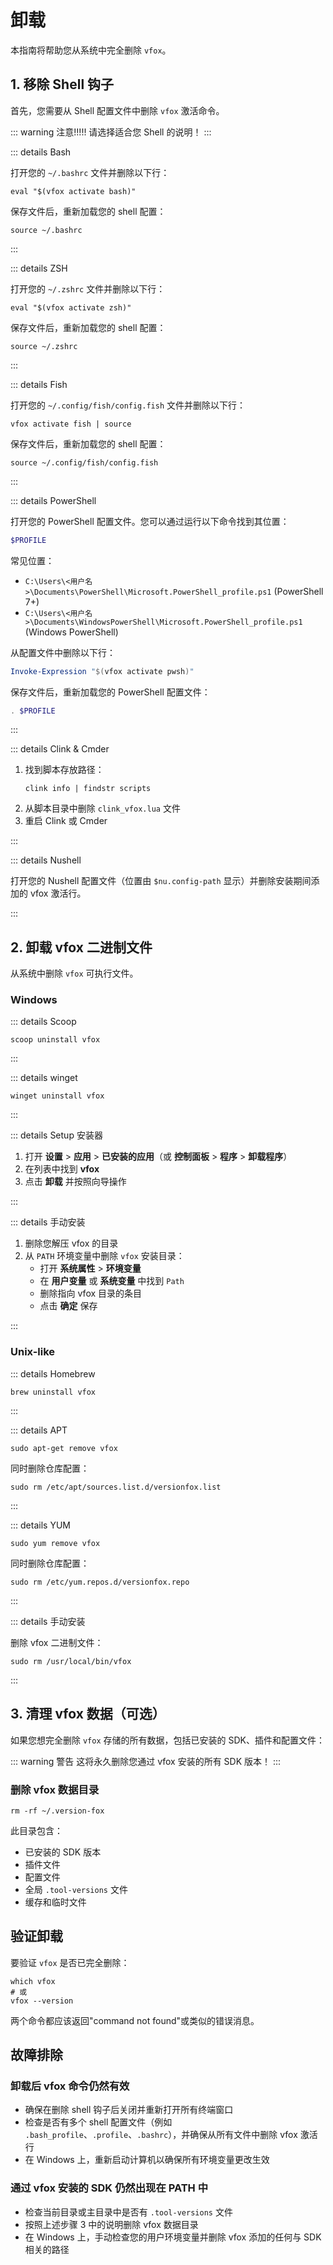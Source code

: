 # 卸载

本指南将帮助您从系统中完全删除 `vfox`。

## 1. 移除 Shell 钩子

首先，您需要从 Shell 配置文件中删除 `vfox` 激活命令。

::: warning 注意!!!!!
请选择适合您 Shell 的说明！
:::

::: details Bash

打开您的 `~/.bashrc` 文件并删除以下行：

```shell
eval "$(vfox activate bash)"
```

保存文件后，重新加载您的 shell 配置：

```shell
source ~/.bashrc
```

:::

::: details ZSH

打开您的 `~/.zshrc` 文件并删除以下行：

```shell
eval "$(vfox activate zsh)"
```

保存文件后，重新加载您的 shell 配置：

```shell
source ~/.zshrc
```

:::

::: details Fish

打开您的 `~/.config/fish/config.fish` 文件并删除以下行：

```shell
vfox activate fish | source
```

保存文件后，重新加载您的 shell 配置：

```shell
source ~/.config/fish/config.fish
```

:::

::: details PowerShell

打开您的 PowerShell 配置文件。您可以通过运行以下命令找到其位置：

```powershell
$PROFILE
```

常见位置：
- `C:\Users\<用户名>\Documents\PowerShell\Microsoft.PowerShell_profile.ps1` (PowerShell 7+)
- `C:\Users\<用户名>\Documents\WindowsPowerShell\Microsoft.PowerShell_profile.ps1` (Windows PowerShell)

从配置文件中删除以下行：

```powershell
Invoke-Expression "$(vfox activate pwsh)"
```

保存文件后，重新加载您的 PowerShell 配置文件：

```powershell
. $PROFILE
```

:::

::: details Clink & Cmder

1. 找到脚本存放路径：
   ```shell
   clink info | findstr scripts
   ```
2. 从脚本目录中删除 `clink_vfox.lua` 文件
3. 重启 Clink 或 Cmder

:::

::: details Nushell

打开您的 Nushell 配置文件（位置由 `$nu.config-path` 显示）并删除安装期间添加的 vfox 激活行。

:::

## 2. 卸载 vfox 二进制文件

从系统中删除 `vfox` 可执行文件。

### Windows

::: details Scoop

```shell
scoop uninstall vfox
```

:::

::: details winget

```shell
winget uninstall vfox
```

:::

::: details Setup 安装器

1. 打开 **设置** > **应用** > **已安装的应用**（或 **控制面板** > **程序** > **卸载程序**）
2. 在列表中找到 **vfox**
3. 点击 **卸载** 并按照向导操作

:::

::: details 手动安装

1. 删除您解压 vfox 的目录
2. 从 `PATH` 环境变量中删除 `vfox` 安装目录：
   - 打开 **系统属性** > **环境变量**
   - 在 **用户变量** 或 **系统变量** 中找到 `Path`
   - 删除指向 vfox 目录的条目
   - 点击 **确定** 保存

:::

### Unix-like

::: details Homebrew

```shell
brew uninstall vfox
```

:::

::: details APT

```shell
sudo apt-get remove vfox
```

同时删除仓库配置：

```shell
sudo rm /etc/apt/sources.list.d/versionfox.list
```

:::

::: details YUM

```shell
sudo yum remove vfox
```

同时删除仓库配置：

```shell
sudo rm /etc/yum.repos.d/versionfox.repo
```

:::

::: details 手动安装

删除 vfox 二进制文件：

```shell
sudo rm /usr/local/bin/vfox
```

:::

## 3. 清理 vfox 数据（可选）

如果您想完全删除 `vfox` 存储的所有数据，包括已安装的 SDK、插件和配置文件：

::: warning 警告
这将永久删除您通过 vfox 安装的所有 SDK 版本！
:::

### 删除 vfox 数据目录

```shell
rm -rf ~/.version-fox
```

此目录包含：
- 已安装的 SDK 版本
- 插件文件
- 配置文件
- 全局 `.tool-versions` 文件
- 缓存和临时文件

## 验证卸载

要验证 `vfox` 是否已完全删除：

```shell
which vfox
# 或
vfox --version
```

两个命令都应该返回"command not found"或类似的错误消息。

## 故障排除

### 卸载后 vfox 命令仍然有效

- 确保在删除 shell 钩子后关闭并重新打开所有终端窗口
- 检查是否有多个 shell 配置文件（例如 `.bash_profile`、`.profile`、`.bashrc`），并确保从所有文件中删除 vfox 激活行
- 在 Windows 上，重新启动计算机以确保所有环境变量更改生效

### 通过 vfox 安装的 SDK 仍然出现在 PATH 中

- 检查当前目录或主目录中是否有 `.tool-versions` 文件
- 按照上述步骤 3 中的说明删除 vfox 数据目录
- 在 Windows 上，手动检查您的用户环境变量并删除 vfox 添加的任何与 SDK 相关的路径
